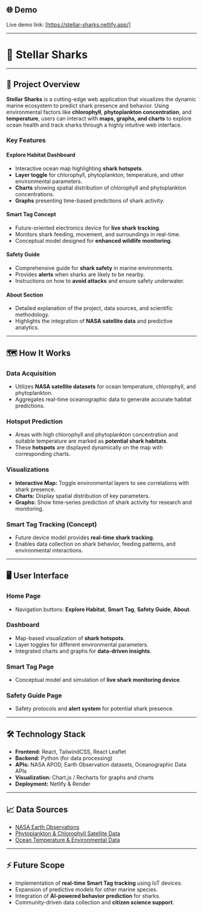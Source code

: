 ## 🌐 Demo
Live demo link: [https://stellar-sharks.netlify.app/]  

---

# 🌊 Stellar Sharks



---

## 🚀 Project Overview

**Stellar Sharks** is a cutting-edge web application that visualizes the dynamic marine ecosystem to predict shark presence and behavior. Using environmental factors like **chlorophyll**, **phytoplankton concentration**, and **temperature**, users can interact with **maps, graphs, and charts** to explore ocean health and track sharks through a highly intuitive web interface.

### Key Features

#### Explore Habitat Dashboard
- Interactive ocean map highlighting **shark hotspots**.
- **Layer toggle** for chlorophyll, phytoplankton, temperature, and other environmental parameters.
- **Charts** showing spatial distribution of chlorophyll and phytoplankton concentrations.
- **Graphs** presenting time-based predictions of shark activity.

#### Smart Tag Concept
- Future-oriented electronics device for **live shark tracking**.
- Monitors shark feeding, movement, and surroundings in real-time.
- Conceptual model designed for **enhanced wildlife monitoring**.

#### Safety Guide
- Comprehensive guide for **shark safety** in marine environments.
- Provides **alerts** when sharks are likely to be nearby.
- Instructions on how to **avoid attacks** and ensure safety underwater.

#### About Section
- Detailed explanation of the project, data sources, and scientific methodology.
- Highlights the integration of **NASA satellite data** and predictive analytics.

---

## 🗺️ How It Works

### Data Acquisition
- Utilizes **NASA satellite datasets** for ocean temperature, chlorophyll, and phytoplankton.
- Aggregates real-time oceanographic data to generate accurate habitat predictions.

### Hotspot Prediction
- Areas with high chlorophyll and phytoplankton concentration and suitable temperature are marked as **potential shark habitats**.
- These **hotspots** are displayed dynamically on the map with corresponding charts.

### Visualizations
- **Interactive Map:** Toggle environmental layers to see correlations with shark presence.
- **Charts:** Display spatial distribution of key parameters.
- **Graphs:** Show time-series prediction of shark activity for research and monitoring.

### Smart Tag Tracking (Concept)
- Future device model provides **real-time shark tracking**.
- Enables data collection on shark behavior, feeding patterns, and environmental interactions.

---

## 🖥️ User Interface

### Home Page
- Navigation buttons: **Explore Habitat**, **Smart Tag**, **Safety Guide**, **About**.

### Dashboard
- Map-based visualization of **shark hotspots**.
- Layer toggles for different environmental parameters.
- Integrated charts and graphs for **data-driven insights**.

### Smart Tag Page
- Conceptual model and simulation of **live shark monitoring device**.

### Safety Guide Page
- Safety protocols and **alert system** for potential shark presence.

---

## 🛠️ Technology Stack
- **Frontend:** React, TailwindCSS, React Leaflet  
- **Backend:**  Python (for data processing)  
- **APIs:** NASA APOD, Earth Observation datasets, Oceanographic Data APIs  
- **Visualization:** Chart.js / Recharts for graphs and charts  
- **Deployment:**  Netlify & Render 

---



## 📈 Data Sources
- [NASA Earth Observations](https://neo.gsfc.nasa.gov/)  
- [Phytoplankton & Chlorophyll Satellite Data](https://oceancolor.gsfc.nasa.gov/)  
- [Ocean Temperature & Environmental Data](https://podaac.jpl.nasa.gov/)  


---

## ⚡ Future Scope
- Implementation of **real-time Smart Tag tracking** using IoT devices.  
- Expansion of predictive models for other marine species.  
- Integration of **AI-powered behavior prediction** for sharks.  
- Community-driven data collection and **citizen science support**.
